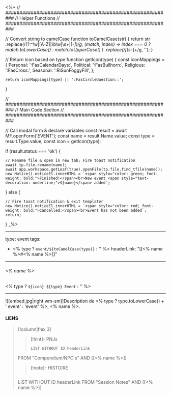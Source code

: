 <%*
// ###########################################################
//                        Helper Functions
// ###########################################################

// Convert string to camelCase
function toCamelCase(str) {
  return str
    .replace(/(?:^\w|[A-Z]|\b\w|\s+|[-_])/g, (match, index) =>
      index === 0 ? match.toLowerCase() : match.toUpperCase()
    )
    .replace(/[\s-_]+/g, '');
}

// Return icon based on type
function getIcon(type) {
	const iconMappings = {
		Personal: ':FasCalendarDays:',
		Political: ':FasBullhorn:',
		Religious: ':FasCross:',
		Seasonal: ':RiSunFoggyFill',
	};

	return iconMappings[type] || ':FasCircleQuestion::';
}

// ###########################################################
//                        Main Code Section
// ###########################################################

// Call modal form & declare variables
const result = await MF.openForm('EVENT');
const name = result.Name.value;
const type = result.Type.value;
const icon = getIcon(type);

if (result.status === 'ok') {

    // Rename file & open in new tab; Fire toast notification
    await tp.file.rename(name);
    await app.workspace.getLeaf(true).openFile(tp.file.find_tfile(name));
    new Notice().noticeEl.innerHTML = `<span style="color: green; font-weight: bold;">Finished!</span><br>New event <span style="text-decoration: underline;">${name}</span> added`;

} else {

    // Fire toast notification & exit templater
    new Notice().noticeEl.innerHTML = `<span style="color: red; font-weight: bold;">Cancelled:</span><br>Event has not been added`;
    return;
}
_%>

---
type: event
tags:
 - <% type ? `event/${toCamelCase(type)}` : '' %>
headerLink: "[[<% name %>#<% name %>]]"
---

###### <% name %>
<span class="sub2"><% type ? `${icon} ${type} Event` : '' %></span>
___

![[embed.jpg|right wm-sm]]Description de <% type ? type.toLowerCase() + ' event' : 'event' %>, <% name %>.
<span class="clearfix"></span>

#### LIENS
> [!column|flex 3]
>>[!hint]- PNJs
>>```dataview
>>LIST WITHOUT ID headerLink
>FROM "Compendium/NPC's" AND [[<% name %>]]
>
>>[!note]- HISTOIRE
>>```dataview
>LIST WITHOUT ID headerLink
>FROM "Session Notes" AND [[<% name %>]]